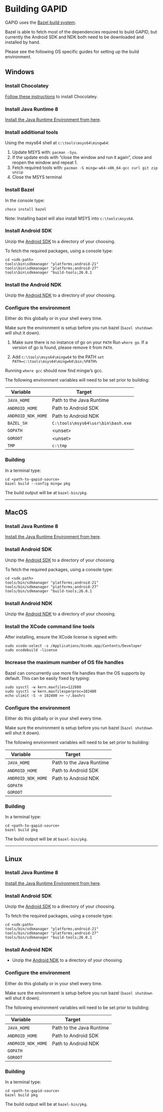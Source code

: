 # Building GAPID

GAPID uses the [Bazel build system](https://bazel.build/).

Bazel is able to fetch most of the dependencies required to build GAPID, but currently the Android SDK and NDK both need to be downloaded and installed by hand.

Please see the following OS specific guides for setting up the build environment.

## Windows

### Install Chocolatey

[Follow these instructions](https://chocolatey.org/install) to install Chocolatey.

### Install Java Runtime 8

[Install the Java Runtime Environment from here](http://www.oracle.com/technetwork/java/javase/downloads/jre8-downloads-2133155.html).

### Install additional tools

Using the msys64 shell at `c:\tools\msys64\mingw64`:
1. Update MSYS with: `pacman -Syu`.
2. If the update ends with “close the window and run it again”, close and reopen the window and repeat 1.
3. Fetch required tools with: `pacman -S mingw-w64-x86_64-gcc curl git zip unzip`
4. Close the MSYS terminal

### Install Bazel

In the console type:

`choco install bazel`

Note: Installing bazel will also install MSYS into `c:\tools\msys64`.

### Install Android SDK

Unzip the [Android SDK](https://dl.google.com/android/repository/sdk-tools-windows-3859397.zip) to a directory of your choosing.

To fetch the required packages, using a console type:

```
cd <sdk-path>
tools\bin\sdkmanager "platforms;android-21"
tools\bin\sdkmanager "platforms;android-27"
tools\bin\sdkmanager "build-tools;26.0.1
```

### Install the Android NDK

Unzip the [Android NDK](https://dl.google.com/android/repository/android-ndk-r15b-windows-x86_64.zip) to a directory of your choosing.

### Configure the environment

Either do this globally or in your shell every time.

Make sure the environment is setup before you run bazel (`bazel shutdown` will shut it down).

1. Make sure there is no instance of go on your `PATH`
Run `where go`. If a version of go is found, please remove it from `PATH`.

1. Add `c:\tools\msys64\mingw64` to the PATH 
`set PATH=c:\tools\msys64\mingw64\bin;%PATH%`

Running `where gcc` should now find mingw’s gcc.

The following environment variables will need to be set prior to building:

| Variable            | Target                            |
| ------------------- | --------------------------------- |
| `JAVA_HOME`         | Path to the Java Runtime          |
| `ANDROID_HOME`      | Path to Android SDK               |
| `ANDROID_NDK_HOME`  | Path to Android NDK               |
| `BAZEL_SH`          | `C:\tools\msys64\usr\bin\bash.exe`|
| `GOPATH`            | \<unset\>                         |
| `GOROOT`            | \<unset\>                         |
| `TMP`               | `c:\tmp`                          |


### Building

In a terminal type:
```
cd <path-to-gapid-source>
bazel build --config mingw pkg
```
The build output will be at `bazel-bin/pkg`.

---

## MacOS

### Install Java Runtime 8

[Install the Java Runtime Environment from here](http://www.oracle.com/technetwork/java/javase/downloads/jre8-downloads-2133155.html).

### Install Android SDK

Unzip the [Android SDK](https://dl.google.com/android/repository/sdk-tools-darwin-3859397.zip) to a directory of your choosing.

To fetch the required packages, using a console type:

```
cd <sdk-path>
tools/bin/sdkmanager "platforms;android-21"
tools/bin/sdkmanager "platforms;android-27"
tools/bin/sdkmanager "build-tools;26.0.1
```

### Install Android NDK

Unzip the [Android NDK](https://dl.google.com/android/repository/android-ndk-r15b-darwin-x86_64.zip) to a directory of your choosing.

### Install the XCode command line tools

After installing, ensure the XCode license is signed with:

```
sudo xcode-select -s /Applications/Xcode.app/Contents/Developer
sudo xcodebuild -license
```

### Increase the maximum number of OS file handles

Bazel can concurrently use more file handles than the OS supports by default. This can be easily fixed by typing:

```
sudo sysctl -w kern.maxfiles=122880
sudo sysctl -w kern.maxfilesperproc=102400
echo ulimit -S -n 102400 >> ~/.bashrc
```

### Configure the environment

Either do this globally or in your shell every time.

Make sure the environment is setup before you run bazel (`bazel shutdown` will shut it down).

The following environment variables will need to be set prior to building:

| Variable            | Target                            |
| ------------------- | --------------------------------- |
| `JAVA_HOME`         | Path to the Java Runtime          |
| `ANDROID_HOME`      | Path to Android SDK               |
| `ANDROID_NDK_HOME`  | Path to Android NDK               |
| `GOPATH`            | <unset>                           |
| `GOROOT`            | <unset>                           |

### Building

In a terminal type:
```
cd <path-to-gapid-source>
bazel build pkg
```
The build output will be at `bazel-bin/pkg`.

---

## Linux

### Install Java Runtime 8

[Install the Java Runtime Environment from here](http://www.oracle.com/technetwork/java/javase/downloads/jre8-downloads-2133155.html).

### Install Android SDK

Unzip the [Android SDK](https://dl.google.com/android/repository/sdk-tools-linux-3859397.zip) to a directory of your choosing.

To fetch the required packages, using a console type:

```
cd <sdk-path>
tools/bin/sdkmanager "platforms;android-21"
tools/bin/sdkmanager "platforms;android-27"
tools/bin/sdkmanager "build-tools;26.0.1
```

### Install Android NDK
* Unzip the [Android NDK](https://dl.google.com/android/repository/android-ndk-r15b-linux-x86_64.zip) to a directory of your choosing.

### Configure the environment

Either do this globally or in your shell every time.

Make sure the environment is setup before you run bazel (`bazel shutdown` will shut it down).

The following environment variables will need to be set prior to building:

| Variable            | Target                            |
| ------------------- | --------------------------------- |
| `JAVA_HOME`         | Path to the Java Runtime          |
| `ANDROID_HOME`      | Path to Android SDK               |
| `ANDROID_NDK_HOME`  | Path to Android NDK               |
| `GOPATH`            | <unset>                           |
| `GOROOT`            | <unset>                           |

### Building

In a terminal type:
```
cd <path-to-gapid-source>
bazel build pkg
```
The build output will be at `bazel-bin/pkg`.

